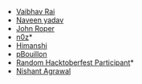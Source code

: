 - [Vaibhav Rai](https://github.com/RaiVaibhav)
- [Naveen yadav](https://github.com/naveenyadav15)
- [John Roper](https://github.com/johnroper100)
- [n0z](https://github.com/n0zg)*
- [Himanshi](https://github.com/Himanshi-Khandelwal)
- [pBouillon](https://github.com/pBouillon)
- [Random Hacktoberfest Participant](https://github.com/random-hacktoberfest-participant-2017)*
- [Nishant Agrawal](https://github.com/im-Nishant)
